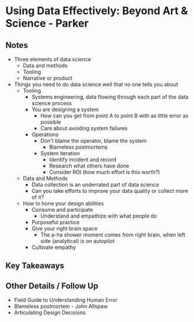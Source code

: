 # Using Data Effectively: Beyond Art & Science - Parker
 
## Notes 

- Three elements of data science
    + Data and methods
    + Tooling
    + Narrative or product
- Things you need to do data science well that no one tells you about
    + Tooling
        * Systems engineering, data flowing through each part of the data science process
        * You are designing a system
            - How can you get from point A to point B with as little error as possible
            - Care about avoiding system failures
        * Operations
            - Don't blame the operator, blame the system
                + Blameless postmortems
            - System iteration
                + Identify incident and record
                + Research what others have done
                + Consider ROI (how much effort is this worth?)
    + Data and Methods
        * Data collection is an underrated part of data science
        * Can you take efforts to improve your data quality or collect more of it?
    + How to hone your design abilities
        * Consume and participate
            - Understand and empathize with what people do
        * Purposeful practice
        * Give your right brain space
            - The a-ha shower moment comes from right brain, when left side (analytical) is on autopilot 
        * Cultivate empathy
 
## Key Takeaways 
 
 
## Other Details / Follow Up 
 
- Field Guide to Understanding Human Error
- Blameless postmortem - John Allspaw
- Articulating Design Decisions
